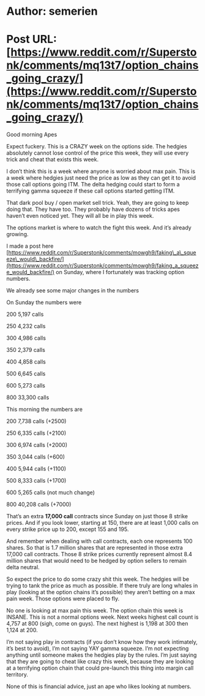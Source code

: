 # Author: semerien
# Post URL: [https://www.reddit.com/r/Superstonk/comments/mq13t7/option_chains_going_crazy/](https://www.reddit.com/r/Superstonk/comments/mq13t7/option_chains_going_crazy/)


  

Good morning Apes

Expect fuckery. This is a CRAZY week on the options side. The hedgies absolutely cannot lose control of the price this week, they will use every trick and cheat that exists this week.  

I don’t think this is a week where anyone is worried about max pain. This is a week where hedgies just need the price as low as they can get it to avoid those call options going ITM. The delta hedging could start to form a terrifying gamma squeeze if these call options started getting ITM.

That dark pool buy / open market sell trick. Yeah, they are going to keep doing that.  They have too. They probably have dozens of tricks apes haven’t even noticed yet. They will all be in play this week.

The options market is where to watch the fight this week.  And it’s already growing.

I made a post here [https://www.reddit.com/r/Superstonk/comments/mowgh9/faking\_a\_squeeze\_would\_backfire/](https://www.reddit.com/r/Superstonk/comments/mowgh9/faking_a_squeeze_would_backfire/) on Sunday, where I fortunately was tracking option numbers.

We already see some major changes in the numbers

On Sunday the numbers were

200 5,197 calls

250  4,232 calls

300 4,986 calls

350 2,379 calls

400 4,858 calls

500 6,645 calls

600 5,273 calls

800 33,300 calls

This morning the numbers are

200 7,738 calls (+2500)

250 6,335 calls (+2100)

300 6,974 calls (+2000)

350 3,044 calls (+600)

400 5,944 calls (+1100)

500 8,333 calls (+1700)

600 5,265 calls (not much change)

800 40,208 calls (+7000)

That’s an extra **17,000 call** contracts since Sunday on just those 8 strike prices. And if you look lower, starting at 150, there are at least 1,000 calls on every strike price up to 200, except 155 and 195. 

And remember when dealing with call contracts, each one represents 100 shares.  So that is 1.7 million shares that are represented in those extra 17,000 call contracts.  Those 8 strike prices currently represent almost 8.4 million shares that would need to be hedged by option sellers to remain delta neutral.

So expect the price to do some crazy shit this week. The hedgies will be trying to tank the price as much as possible.  If there truly are long whales in play (looking at the option chains it’s possible) they aren’t betting on a max pain week. Those options were placed to fly.

No one is looking at max pain this week. The option chain this week is INSANE. This is not a normal options week. Next weeks highest call count is 4,757 at 800 (sigh, come on guys). The next highest is 1,198 at 300 then 1,124 at 200.

I’m not saying play in contracts (if you don’t know how they work intimately, it’s best to avoid), I’m not saying YAY gamma squeeze. I’m not expecting anything until someone makes the hedgies play by the rules.  I’m just saying that they are going to cheat like crazy this week, because they are looking at a terrifying option chain that could pre-launch this thing into margin call territory.

None of this is financial advice, just an ape who likes looking at numbers.